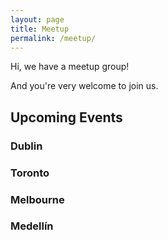 ```yaml
---
layout: page
title: Meetup
permalink: /meetup/
---
```


Hi, we have a meetup group!

And you're very welcome to join us.

<h2>Upcoming Events</h2>
<div id="upcoming-events-dublin">
    <h3>Dublin</h3>
</div>
<div id="upcoming-events-toronto">
    <h3>Toronto</h3>
</div>
<div id="upcoming-events-melbourne">
    <h3>Melbourne</h3>
</div>
<div id="upcoming-events-medellin">
    <h3>Medellín</h3>
</div>

<script>
    let options = { weekday: 'long', year: 'numeric', month: 'long', day: 'numeric', timeZoneName: 'short', hour: 'numeric' };
    const showLinks = (id, data) => {
        let event = {
            name: data.name,
            link: data.link,
            time: new Date(data.time).toLocaleString('en-US', options)
        }
        if (!document.querySelector(`#${id}`)) return
        
        document.querySelector(`#${id}`).insertAdjacentHTML('beforeend', `
          <a href="${event.link}" target="_blank" rel="noopener noreferrer">${event.name}</a>
          <div>${event.time}</div>
          <br>
        `)
    }
    
  const handleResponse = (id, response) =>  {
    response.data.forEach(data => {
      showLinks(id, data);
    })
  }  
    
  const callbackDublin = response => {
    handleResponse('upcoming-events-dublin', response)
  }
  const callbackToronto = response => {
    handleResponse('upcoming-events-toronto', response)
  }
  const callbackMelbourne = response => {
    handleResponse('upcoming-events-melbourne', response)
  }
  const callbackMedellin = response => {
    handleResponse('upcoming-events-medellin', response)
  }  
</script>

<script type="text/javascript"
  src="https://api.meetup.com/Dublin-Code-Mentoring/events?page=2&callback=callbackDublin"></script>
<script type="text/javascript"
  src="https://api.meetup.com/Toronto-Code-Mentoring/events?page=2&callback=callbackToronto"></script>
<script type="text/javascript"
  src="https://api.meetup.com/Melbourne-Code-Mentoring-Web-Development-Design/events?page=2&callback=callbackMelbourne"></script>
<script type="text/javascript"
  src="https://api.meetup.com/Medellin-Code-Mentoring/events?page=2&callback=callbackMedellin"></script>
